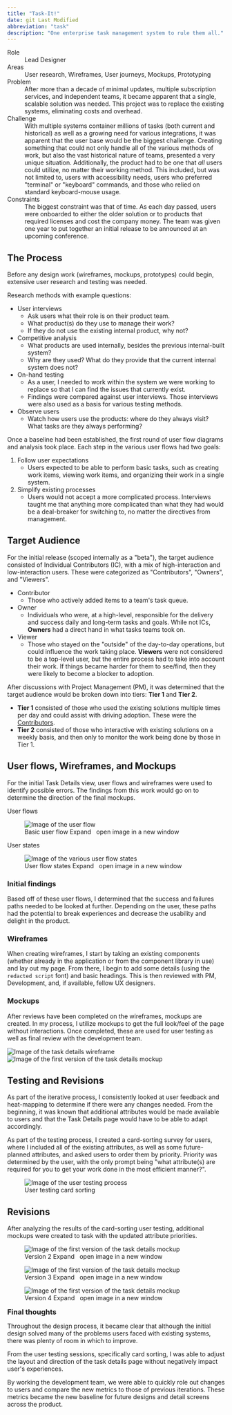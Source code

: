 ```yaml
---
title: "Task-It!"
date: git Last Modified
abbreviation: "task"
description: "One enterprise task management system to rule them all."
---
```

<script type="module">
  await Promise.allSettled([
    customElements.whenDefined('sl-image-comparer')
  ]);

  // Button, card, and rating are registered now! Add
  // the `ready` class so the UI fades in.
  document.body.classList.add('ready');
</script>
<div class="container px-0 mb-5">
  <div class="row mx-0">
    <div class="col">
      <sl-card class="card-basic" style="--border-color: var(--sl-color-primary-400); --border-width: 2px;">
        <dl>
          <dt class="col-sm-2">Role</dt>
          <dd class="col-sm-10">Lead Designer</dd>
          <dt class="col-sm-2">Areas</dt>
          <dd class="col-sm-10">User research, Wireframes, User journeys, Mockups, Prototyping</dd>
          <dt class="col-sm-2">Problem</dt>
          <dd class="col-sm-10">After more than a decade of minimal updates, multiple subscription services, and independent teams, it became apparent that a single, scalable solution was needed. This project was to replace the existing systems, eliminating costs and overhead.</dd>
          <dt class="col-sm-2">Challenge</dt>
          <dd class="col-sm-10">With multiple systems container millions of tasks (both current and historical) as well as a growing need for various integrations, it was apparent that the user base would be the biggest challenge. Creating something that could not only handle all of the various methods of work, but also the vast historical nature of teams, presented a very unique situation. Additionally, the product had to be one that <i>all</i> users could utilize, no matter their working method. This included, but was not limited to, users with accessibility needs, users who preferred "terminal" or "keyboard" commands, and those who relied on standard keyboard-mouse usage.</dd>
          <dt class="col-sm-2">Constraints</dt>
          <dd class="col-sm-10">The biggest constraint was that of time. As each day passed, users were onboarded to either the older solution or to products that required licenses and cost the company money. The team was given one year to put together an initial release to be announced at an upcoming conference.</dd>
        </dl>
      </sl-card>
    </div>
  </div>
  <div class="row mx-0">
    <div class="col">
      <h2>The Process</h2>
      <p>Before any design work (wireframes, mockups, prototypes) could begin, extensive user research and testing was needed.</p>
      <p>Research methods with example questions:
        <ul>
          <li>User interviews
            <ul>
              <li>Ask users what their role is on their product team.</li>
              <li>What product(s) do they use to manage their work?</li>
              <li>If they do not use the existing internal product, why not?</li>
            </ul>
          </li>
          <li>Competitive analysis
            <ul>
              <li>What products are used internally, besides the previous internal-built system?</li>
              <li>Why are they used? What do they provide that the current internal system does not?</li>
            </ul>
          </li>
          <li>On-hand testing
            <ul>
              <li>As a user, I needed to work within the system we were working to replace so that I can find the issues that currently exist.</li>
              <li>Findings were compared against user interviews. Those interviews were also used as a basis for various testing methods.</li>
            </ul>
          </li>
          <li>Observe users
            <ul>
              <li>Watch how users use the products: where do they always visit? What tasks are they always performing?</li>
            </ul>
          </li>
        </ul>
      </p>
      <p>Once a baseline had been established, the first round of user flow diagrams and analysis took place. Each step in the various user flows had two goals:
        <ol>
          <li>Follow user expectations
            <ul>
              <li>Users expected to be able to perform basic tasks, such as creating work items, viewing work items, and organizing their work in a single system.</li>
            </ul>
          </li>
          <li>Simplify existing processes
            <ul>
              <li>Users would not accept a more complicated process. Interviews taught me that anything more complicated than what they had would be a deal-breaker for switching to, no matter the directives from management.</li>
            </ul>
          </li>
        </ol>
      </p>
      <h2>Target Audience</h2>
      <p>For the initial release (scoped internally as a "beta"), the target audience consisted of Individual Contributors (IC), with a mix of high-interaction and low-interaction users. These were categorized as "Contributors", "Owners", and "Viewers".</p>
      <ul>
        <li>Contributor
          <ul>
            <li>Those who actively added items to a team's task queue.</li>
          </ul>
        </li>
        <li>Owner
          <ul>
            <li>Individuals who were, at a high-level, responsible for the delivery and success daily and long-term tasks and goals. While not ICs, <strong>Owners</strong> had a direct hand in what tasks teams took on.</li>
          </ul>
        </li>
        <li>Viewer
          <ul>
            <li>Those who stayed on the "outside" of the day-to-day operations, but could influence the work taking place. <strong>Viewers</strong> were not considered to be a top-level user, but the entire process had to take into account their work. If things became harder for them to see/find, then they were likely to become a blocker to adoption.</li>
          </ul>
        </li>
      </ul>
      <p>After discussions with Project Management (PM), it was determined that the target audience would be broken down into tiers: <strong>Tier 1</strong> and <strong>Tier 2</strong>.
        <ul>
          <li><strong>Tier 1</strong> consisted of those who used the existing solutions multiple times per day and could assist with driving adoption. These were the <u>Contributors</u>.
          </li>
          <li><strong>Tier 2</strong> consisted of those who interactive with existing solutions on a weekly basis, and then only to monitor the work being done by those in Tier 1.
          </li>
        </ul>
      </p>
      <h2>User flows, Wireframes, and Mockups</h2>
      <p>For the initial Task Details view, user flows and wireframes were used to identify possible errors. The findings from this work would go on to determine the direction of the final mockups.</p>
      <div class="row">
        <div class="col-md-6">
          <p class="font-weight-semibold mb-0 text-body-emphasis">User flows</p>
          <figure class="figure">
            <img src="../../assets/img/task-it_user-flow.webp" class="figure-img img-fluid rounded" alt="Image of the user flow" loading="lazy">
            <figcaption class="figure-caption text-align-center">Basic user flow
              <sl-button href="../../assets/img/task-it_user-flow.webp" variant="text" size="medium" >
                Expand
                <fa-icon type="duotone" weight="solid" name="expand" size="md" style="padding: 0 4px;"></fa-icon>
                <sl-visually-hidden>open image in a new window</sl-visually-hidden>
              </sl-button>
            </figcaption>
          </figure>
        </div>
        <div class="col-md-6">
          <p class="fw-semibold mb-0 text-body-emphasis">User states</p>
          <figure class="figure">
            <img src="../../assets/img/task-it_user-states.webp" class="figure-img img-fluid rounded" alt="Image of the various user flow states" loading="lazy">
            <figcaption class="figure-caption text-align-center">User flow states
              <sl-button href="../../assets/img/task-it_user-states.webp" variant="text" size="medium" >
                Expand
                <fa-icon type="duotone" weight="solid" name="expand" size="md" style="padding: 0 4px;"></fa-icon>
                <sl-visually-hidden>open image in a new window</sl-visually-hidden>
              </sl-button>
            </figcaption>
          </figure>
        </div>
      </div>
      <h3>Initial findings</h3>
      <p>Based off of these user flows, I determined that the success and failures paths needed to be looked at further. Depending on the user, these paths had the potential to break experiences and decrease the usability and delight in the product.
      </p>
      <div class="row">
        <div class="col-md-6">
          <h3>Wireframes</h3>
          <p>When creating wireframes, I start by taking an existing components (whether already in the application or from the component library in use) and lay out my page. From there, I begin to add some details (using the <code>redacted script</code> font) and basic headings. This is then reviewed with PM, Development, and, if available, fellow UX designers.</p>
          <!-- <figure class="figure">
            <img src="../../assets/img/task-it_task-details_wireframe.webp" class="figure-img img-fluid rounded" alt="Image of the task details wireframe" loading="lazy">
            <figcaption class="figure-caption text-align-center">Task details wireframe
              <sl-button href="../../assets/img/task-it_task-details_wireframe.webp" variant="text" size="medium" >
                Expand
                <fa-icon type="duotone" weight="solid" name="expand" size="md" style="padding: 0 4px;"></fa-icon>
                <sl-visually-hidden>open image in a new window</sl-visually-hidden>
              </sl-button>
            </figcaption>
          </figure> -->
        </div>
        <div class="col-md-6">
          <h3>Mockups</h3>
          <p>After reviews have been completed on the wireframes, mockups are created. In my process, I utilize mockups to get the full look/feel of the page without interactions. Once completed, these are used for user testing as well as final review with the development team.</p>
          <!-- <figure class="figure">
            <img src="../../assets/img/task-it_task-details_mockup1.webp" class="figure-img img-fluid rounded" alt="Image of the first version of the task details mockup" loading="lazy">
            <figcaption class="figure-caption text-align-center">Task details mockup
              <sl-button href="../../assets/img/task-it_task-details_mockup1.webp" variant="text" size="medium" >
                Expand
                <fa-icon type="duotone" weight="solid" name="expand" size="md" style="padding: 0 4px;"></fa-icon>
                <sl-visually-hidden>open image in a new window</sl-visually-hidden>
              </sl-button>
            </figcaption>
          </figure> -->
        </div>
      </div>
      <div class="row pt-3">
        <div class="col-md-8 offset-md-2">
          <sl-image-comparer position="50">
            <img
              slot="after"
              src="../../assets/img/task-it_task-details_wireframe.webp" class="figure-img img-fluid rounded" alt="Image of the task details wireframe" loading="lazy">
            <img
              slot="before"
              src="../../assets/img/task-it_task-details_mockup1.webp" class="figure-img img-fluid rounded" alt="Image of the first version of the task details mockup" loading="lazy">
          </sl-image-comparer>
        </div>
      </div>
      <h2>Testing and Revisions</h2>
      <p>As part of the iterative process, I consistently looked at user feedback and heat-mapping to determine if there were any changes needed. From the beginning, it was known that additional attributes would be made available to users and that the Task Details page would have to be able to adapt accordingly.</p>
      <p>As part of the testing process, I created a card-sorting survey for users, where I included all of the existing attributes, as well as some future-planned attributes, and asked users to order them by priority. Priority was determined by the user, with the only prompt being "what attribute(s) are required for you to get your work done in the most efficient manner?".</p>
      <figure class="figure">
        <img src="../../assets/img/task-it_user-survey.webp" class="figure-img img-fluid rounded" alt="Image of the user testing process" loading="lazy">
        <figcaption class="figure-caption text-align-center">User testing card sorting
        </figcaption>
      </figure>
      <h2>Revisions</h2>
      <p>After analyzing the results of the card-sorting user testing, additional mockups were created to task with the updated attribute priorities.</p>
      <div class="row">
        <div class="col-md-4">
          <figure class="figure">
            <img src="../../assets/img/task-it_task-details_mockup2.webp" class="figure-img img-fluid rounded" alt="Image of the first version of the task details mockup">
            <figcaption class="figure-caption text-align-center">Version 2
              <sl-button href="../../assets/img/task-it_task-details_mockup2.webp" variant="text" size="medium" >
                Expand
                <fa-icon type="duotone" weight="solid" name="expand" size="md" style="padding: 0 4px;"></fa-icon>
                <sl-visually-hidden>open image in a new window</sl-visually-hidden>
              </sl-button>
            </figcaption>
          </figure>
        </div>
        <div class="col-md-4">
          <figure class="figure">
            <img src="../../assets/img/task-it_task-details_mockup3.webp" class="figure-img img-fluid rounded" alt="Image of the first version of the task details mockup">
            <figcaption class="figure-caption text-align-center">Version 3
              <sl-button href="../../assets/img/task-it_task-details_mockup3.webp" variant="text" size="medium" >
                Expand
                <fa-icon type="duotone" weight="solid" name="expand" size="md" style="padding: 0 4px;"></fa-icon>
                <sl-visually-hidden>open image in a new window</sl-visually-hidden>
              </sl-button>
            </figcaption>
          </figure>
        </div>
        <div class="col-md-4">
          <figure class="figure">
            <img src="../../assets/img/task-it_task-details_mockup4.webp" class="figure-img img-fluid rounded" alt="Image of the first version of the task details mockup">
            <figcaption class="figure-caption text-align-center">Version 4
              <sl-button href="../../assets/img/task-it_task-details_mockup4.webp" variant="text" size="medium" >
                Expand
                <fa-icon type="duotone" weight="solid" name="expand" size="md" style="padding: 0 4px;"></fa-icon>
                <sl-visually-hidden>open image in a new window</sl-visually-hidden>
              </sl-button>
            </figcaption>
          </figure>
        </div>
      </div>
      <div class="mt-5 mb-3">
        <sl-card class="card-header">
          <div slot="header">
            <h3 class="p-0">Final thoughts</h3>
          </div>
          <p>Throughout the design process, it became clear that although the initial design solved many of the problems users faced with existing systems, there was plenty of room in which to improve.
          </p>
          <p>From the user testing sessions, specifically card sorting, I was able to adjust the layout and direction of the task details page without negatively impact user's experiences.</p>
          <p>By working the development team, we were able to quickly role out changes to users and compare the new metrics to those of previous iterations. These metrics became the new baseline for future designs and detail screens across the product.</p>
        </sl-card>
        <style>
          .card-header::part(base) {
            background-color: var(--sl-color-neutral-50);
          }
          .card-header [slot='header'] {
            display: flex;
            align-items: center;
            justify-content: space-between;
          }
          .card-header h3 {
            margin: 0;
          }
          .card-header sl-icon-button {
            font-size: var(--sl-font-size-medium);
          }
        </style>
      </div>
    </div>
  </div>
</div>
